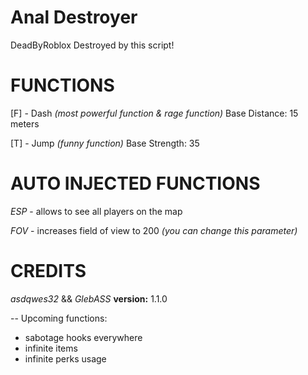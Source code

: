 # Anal Destroyer
DeadByRoblox Destroyed by this script!


# FUNCTIONS
[F] - Dash *(most powerful function & rage function)*
Base Distance: 15 meters

[T] - Jump *(funny function)*
Base Strength: 35

# AUTO INJECTED FUNCTIONS
*ESP* - allows to see all players on the map

*FOV* - increases field of view to 200 *(you can change this parameter)*

# CREDITS
*asdqwes32* && *GlebASS*
**version:** 1.1.0

--
Upcoming functions:
- sabotage hooks everywhere
- infinite items
- infinite perks usage
